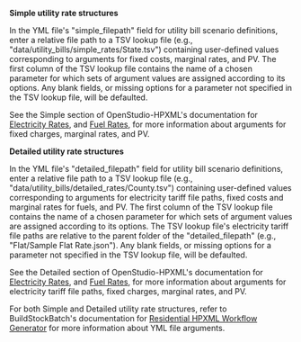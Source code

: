 **Simple utility rate structures**

In the YML file's "simple_filepath" field for utility bill scenario definitions, enter a relative file path to a TSV lookup file (e.g., "data/utility_bills/simple_rates/State.tsv") containing user-defined values corresponding to arguments for fixed costs, marginal rates, and PV.
The first column of the TSV lookup file contains the name of a chosen parameter for which sets of argument values are assigned according to its options.
Any blank fields, or missing options for a parameter not specified in the TSV lookup file, will be defaulted.

See the Simple section of OpenStudio-HPXML's documentation for [Electricity Rates](https://openstudio-hpxml.readthedocs.io/en/latest/workflow_inputs.html#electricity-rates), and [Fuel Rates](https://openstudio-hpxml.readthedocs.io/en/latest/workflow_inputs.html#fuel-rates), for more information about arguments for fixed charges, marginal rates, and PV.

**Detailed utility rate structures**

In the YML file's "detailed_filepath" field for utility bill scenario definitions, enter a relative file path to a TSV lookup file (e.g., "data/utility_bills/detailed_rates/County.tsv") containing user-defined values corresponding to arguments for electricity tariff file paths, fixed costs and marginal rates for fuels, and PV.
The first column of the TSV lookup file contains the name of a chosen parameter for which sets of argument values are assigned according to its options.
The TSV lookup file's electricity tariff file paths are relative to the parent folder of the "detailed_filepath" (e.g., "Flat/Sample Flat Rate.json").
Any blank fields, or missing options for a parameter not specified in the TSV lookup file, will be defaulted.

See the Detailed section of OpenStudio-HPXML's documentation for [Electricity Rates](https://openstudio-hpxml.readthedocs.io/en/latest/workflow_inputs.html#electricity-rates), and [Fuel Rates](https://openstudio-hpxml.readthedocs.io/en/latest/workflow_inputs.html#fuel-rates), for more information about arguments for electricity tariff file paths, fixed charges, marginal rates, and PV.

For both Simple and Detailed utility rate structures, refer to BuildStockBatch's documentation for [Residential HPXML Workflow Generator](https://buildstockbatch.readthedocs.io/en/stable/workflow_generators/residential_hpxml.html) for more information about YML file arguments.